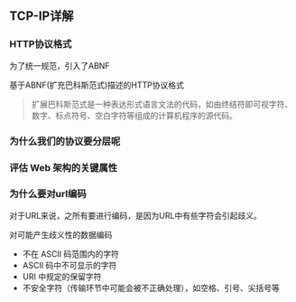 ## TCP-IP详解

### HTTP协议格式

为了统一规范，引入了ABNF  

基于ABNF(扩充巴科斯范式)描述的HTTP协议格式  

> 扩展巴科斯范式是一种表达形式语言文法的代码，如由终结符即可视字符、数字、标点符号、空白字符等组成的计算机程序的源代码。  

### 为什么我们的协议要分层呢

### 评估 Web 架构的关键属性

### 为什么要对url编码

对于URL来说，之所有要进行编码，是因为URL中有些字符会引起歧义。  

对可能产生歧义性的数据编码  

- 不在 ASCII 码范围内的字符  
- ASCII 码中不可显示的字符  
- URI 中规定的保留字符 
- 不安全字符（传输环节中可能会被不正确处理），如空格、引号、尖括号等  